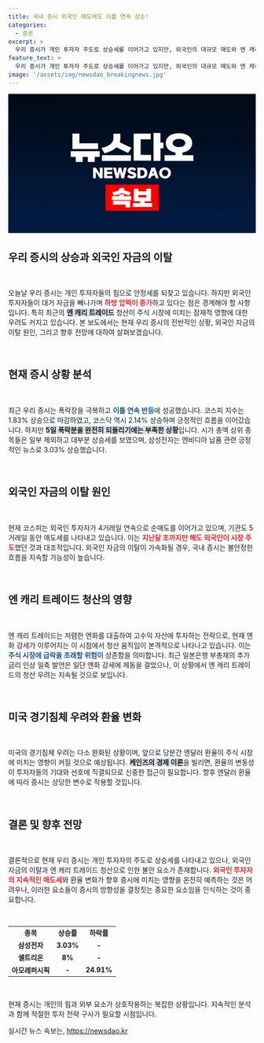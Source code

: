 ```yaml
---
title: 국내 증시 외국인 매도에도 이틀 연속 상승!
categories:
  - 증권
excerpt: >
  우리 증시가 개인 투자자 주도로 상승세를 이어가고 있지만, 외국인의 대규모 매도와 엔 캐리 트레이드 청산 우려가 하방 압력을 가하고 있습니다. 이 변화가 시장에 미치는 영향을 주목해야겠습니다.
feature_text: >
  우리 증시가 개인 투자자 주도로 상승세를 이어가고 있지만, 외국인의 대규모 매도와 엔 캐리 트레이드 청산 우려가 하방 압력을 가하고 있습니다. 이 변화가 시장에 미치는 영향을 주목해야겠습니다.
image: '/assets/img/newsdao_breakingnews.jpg'
---
```


<p><img src="/assets/img/newsdao_breakingnews.jpg" alt="firstkoreanews 속보" /></p>

<h2 data-ke-size="size26">우리 증시의 상승과 외국인 자금의 이탈</h2>

<p data-ke-size="size16">&nbsp;</p>

<p>오늘날 우리 증시는 개인 투자자들의 힘으로 안정세를 되찾고 있습니다. 하지만 외국인 투자자들이 대거 자금을 빼나가며 <b><span style="color: #ee2323;">하방 압력이 증가</span></b>하고 있다는 점은 경계해야 할 사항입니다. 특히 최근의 <b><span style="background-color: #21538527;">엔 캐리 트레이드</span></b> 청산이 주식 시장에 미치는 잠재적 영향에 대한 우려도 커지고 있습니다. 본 보도에서는 현재 우리 증시의 전반적인 상황, 외국인 자금의 이탈 원인, 그리고 향후 전망에 대하여 살펴보겠습니다.</p>

<p data-ke-size="size16">&nbsp;</p>

<h2 data-ke-size="size26">현재 증시 상황 분석</h2>

<p data-ke-size="size16">&nbsp;</p>

<p>최근 우리 증시는 폭락장을 극복하고 <b><span style="color: #1a5490;">이틀 연속 반등</span></b>에 성공했습니다. 코스피 지수는 1.83% 상승으로 마감하였고, 코스닥 역시 2.14% 상승하며 긍정적인 흐름을 이어갔습니다. 하지만 <b><span style="background-color: #21538527;">5일 폭락분을 완전히 되돌리기에는 부족한 상황</span></b>입니다. 시가 총액 상위 종목들은 일부 제외하고 대부분 상승세를 보였으며, 삼성전자는 엔비디아 납품 관련 긍정적인 뉴스로 3.03% 상승했습니다.</p>

<p data-ke-size="size16">&nbsp;</p>

<h2 data-ke-size="size26">외국인 자금의 이탈 원인</h2>

<p data-ke-size="size16">&nbsp;</p>

<p>현재 코스피는 외국인 투자자가 4거래일 연속으로 순매도를 이어가고 있으며, 기관도 5거래일 동안 매도세를 나타내고 있습니다. 이는 <b><span style="color: #ee2323;">지난달 초까지만 해도 외국인이 시장 주도</span></b>했던 것과 대조적입니다. 외국인 자금의 이탈이 가속화될 경우, 국내 증시는 불안정한 흐름을 지속할 가능성이 높습니다.</p>

<p data-ke-size="size16">&nbsp;</p>

<h2 data-ke-size="size26">엔 캐리 트레이드 청산의 영향</h2>

<p data-ke-size="size16">&nbsp;</p>

<p>엔 캐리 트레이드는 저렴한 엔화를 대출하여 고수익 자산에 투자하는 전략으로, 현재 엔화 강세가 이루어지는 이 시점에서 청산 움직임이 본격적으로 나타나고 있습니다. 이는 <b><span style="color: #1a5490;">주식 시장에 급락을 초래할 위험이</span></b> 상존함을 의미합니다. 최근 일본은행 부총재의 추가 금리 인상 일축 발언은 일단 엔화 강세에 제동을 걸었으나, 이 상황에서 엔 캐리 트레이드의 청산 우려는 지속될 것으로 보입니다.</p>

<p data-ke-size="size16">&nbsp;</p>

<h2 data-ke-size="size26">미국 경기침체 우려와 환율 변화</h2>

<p data-ke-size="size16">&nbsp;</p>

<p>미국의 경기침체 우려는 다소 완화된 상황이며, 앞으로 당분간 엔달러 환율이 주식 시장에 미치는 영향이 커질 것으로 예상됩니다. <b><span style="background-color: #21538527;">케인즈의 경제 이론</span></b>을 빌리면, 환율의 변동성이 투자자들의 기대와 선호에 직결되므로 신중한 접근이 필요합니다. 향후 엔달러 환율에 따라 증시는 상당한 변수로 작용할 것입니다.</p>

<p data-ke-size="size16">&nbsp;</p>

<h2 data-ke-size="size26">결론 및 향후 전망</h2>

<p data-ke-size="size16">&nbsp;</p>

<p>결론적으로 현재 우리 증시는 개인 투자자의 주도로 상승세를 나타내고 있으나, 외국인 자금의 이탈과 엔 캐리 트레이드 청산으로 인한 불안 요소가 존재합니다. <b><span style="color: #ee2323;">외국인 투자자의 지속적인 매도세</span></b>와 환율 변화가 향후 증시에 미치는 영향을 온전히 예측하는 것은 어려우나, 이러한 요소들이 증시의 방향성을 결정짓는 중요한 요소임을 인식하는 것이 중요합니다.</p>

<p data-ke-size="size16">&nbsp;</p>

<table style="width: 100%; border-collapse: collapse;">
  <tbody>
    <tr>
      <td style="text-align: center; height: 17px;"><b>종목</b></td>
      <td style="text-align: center; height: 17px;"><b>상승률</b></td>
      <td style="text-align: center; height: 17px;"><b>하락률</b></td>
    </tr>
    <tr>
      <td style="text-align: center; height: 17px;"><b>삼성전자</b></td>
      <td style="text-align: center; height: 17px;"><b>3.03%</b></td>
      <td style="text-align: center; height: 17px;"><b>-</b></td>
    </tr>
    <tr>
      <td style="text-align: center; height: 17px;"><b>셀트리온</b></td>
      <td style="text-align: center; height: 17px;"><b>8%</b></td>
      <td style="text-align: center; height: 17px;"><b>-</b></td>
    </tr>
    <tr>
      <td style="text-align: center; height: 17px;"><b>아모레퍼시픽</b></td>
      <td style="text-align: center; height: 17px;"><b>-</b></td>
      <td style="text-align: center; height: 17px;"><b>24.91%</b></td>
    </tr>
  </tbody>
</table>

<p data-ke-size="size16">&nbsp;</p>

<p>현재 증시는 개인의 힘과 외부 요소가 상호작용하는 복잡한 상황입니다. 지속적인 분석과 함께 적절한 투자 전략 구사가 필요할 시점입니다.</p>
실시간 뉴스 속보는, <a href="https://newsdao.kr" rel="dofollow">https://newsdao.kr</a>


